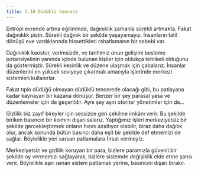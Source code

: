 ```yaml
---
title: 3.10 Düdüklü tencere
---
```


Entropi evrende artma eğiliminde, dağınıklık zamanla sürekli artmakta.
Fakat dağınıklık pistir.  Sürekli dağınık bir şekilde yaşayamayız.
İnsanların tatil dönüşü eve vardıklarında hissettikleri rahatlamanın
bir sebebi var.

Dağınıklık kaostur, verimsizdir, ve tarihimiz onun gelişimi besleme
potansiyelinin yanında içinde bulunan kişiler için oldukça tehlikeli
olduğunu da göstermiştir.  Sürekli kesinlik ve düzene ulaşmak için
çabalarız.  İnsanlar düzenlerini en yüksek seviyeye çıkarmak amacıyla
işlerinde merkezi sistemleri kullanırlar.

Fakat tıpkı düdüğü olmayan düdüklü tencerede olacağı gibi, bu
patlayana kadar kaynayan bir kazana dönüşür.  Benzer bir şey parasal
yasa ve düzenlemeler için de geçerlidir.  Aynı şey aşırı otoriter
yönetimler için de...

Gizlilik biz zayıf bireyler için sessizce geri çekilme imkânı verir.
Bu şekilde biriken basıncın bir kısmını dışarı salarız.  Yaptığımız
işleri merkeziyetsiz bir şekilde gercekleştirmek onların hızını
azaltıyor olabilir, biraz daha dağıtık olur, ancak sonunda bütün
basıncı daha eşit bir şekilde def etmemizi de sağlar.  Böylelikle yeri
sarsan patlamalara fırsat vermeyiz.

Merkeziyetsiz ve gizlilik koruyan bir para, bizlere paramızla güvenli
bir şekilde oy vermemizi sağlayarak, bizlere sistemde değişiklik elde
etme şansı verir.  Böylelikle aşırı ısınan sistem patlamak yerine,
basıncını dışarı bırakır.

